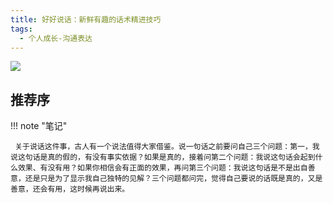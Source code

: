 ```yaml
---
title: 好好说话：新鲜有趣的话术精进技巧
tags:
  - 个人成长-沟通表达
---
```


![](https://wfqqreader-1252317822.image.myqcloud.com/cover/729/851729/t7_851729.jpg)


## 推荐序




!!! note "笔记"

	 关于说话这件事，古人有一个说法值得大家借鉴。说一句话之前要问自己三个问题：第一，我说这句话是真的假的，有没有事实依据？如果是真的，接着问第二个问题：我说这句话会起到什么效果、有没有用？如果你相信会有正面的效果，再问第三个问题：我说这句话是不是出自善意，还是只是为了显示我自己独特的见解？三个问题都问完，觉得自己要说的话既是真的，又是善意，还会有用，这时候再说出来。 

